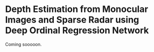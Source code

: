 # Depth Estimation from Monocular Images and Sparse Radar using Deep Ordinal Regression Network

Coming sooooon.
